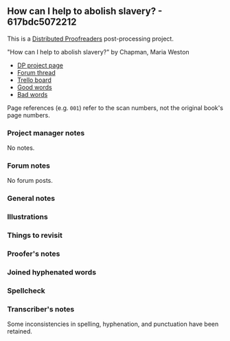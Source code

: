## How can I help to abolish slavery? - 617bdc5072212 ##

This is a [Distributed Proofreaders](http://www.pgdp.net/) post-processing project.

"How can I help to abolish slavery?" by Chapman, Maria Weston

- [DP project page](http://www.pgdp.net/c/project.php?id=projectID617bdc5072212)
- [Forum thread](https://www.pgdp.net/phpBB3/viewtopic.php?t=75479)
- [Trello board](https://trello.com/b/oYYU9pT7/dp-how-can-i-help-to-abolish-slavery)
- [Good words](good_words.txt)
- [Bad words](bad_words.txt)

Page references (e.g. `001`) refer to the scan numbers, not the original book's page numbers.

### Project manager notes ###

No notes.

### Forum notes ###

No forum posts.

### General notes ###

### Illustrations ###

### Things to revisit ###

### Proofer's notes ###

### Joined hyphenated words ###

### Spellcheck ###

### Transcriber's notes ###

Some inconsistencies in spelling, hyphenation, and punctuation have been
retained.
